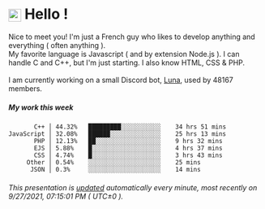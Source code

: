 # <img src="https://64.media.tumblr.com/a77fe63f35eafbe14be38765babf1cb2/ec4eb63d77592970-8f/s1280x1920/cb3343c17d8b4e6010ca747520d078d3dba9ac25.gif" style="vertical-align:middle" width="25px"> Hello !
Nice to meet you! I'm just a French guy who likes to develop anything and everything ( often anything ). <br/>My favorite language is Javascript ( and by extension Node.js ). I can handle C and C++, but I'm just starting. I also know HTML, CSS & PHP.<br/><br/>
I am currently working on a small Discord bot, [Luna](https://github.com/Asgarrrr/Luna), used by 48167 members.<br/>
##### My work this week<br/>
```
       C++ │ 44.32%   █████████░░░░░░░░░░░    34 hrs 51 mins
JavaScript │ 32.08%   ██████░░░░░░░░░░░░░░    25 hrs 13 mins
       PHP │ 12.13%   ██░░░░░░░░░░░░░░░░░░    9 hrs 32 mins
       EJS │ 5.88%    █░░░░░░░░░░░░░░░░░░░    4 hrs 37 mins
       CSS │ 4.74%    █░░░░░░░░░░░░░░░░░░░    3 hrs 43 mins
     Other │ 0.54%    ░░░░░░░░░░░░░░░░░░░░    25 mins
      JSON │ 0.3%     ░░░░░░░░░░░░░░░░░░░░    14 mins
```
###### This presentation is [updated](https://github.com/Asgarrrr) automatically every minute, most recently on 9/27/2021, 07:15:01 PM ( UTC±0 ).